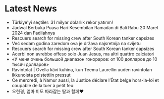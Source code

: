 # Latest News
-  Türkiye'yi seçtiler: 31 milyar dolarlık rekor yatırım!
-  Jadwal Berbuka Puasa Hari Kesembilan Ramadan di Bali Rabu 20 Maret 2024 dan Fadilahnya
-  Rescuers search for missing crew after South Korean tanker capsizes
-  Već sedam godina zaredom ova je država najsretnija na svijetu
-  Rescuers search for missing crew after South Korean tanker capsizes
-  Acerbi non avrebbe offeso solo Juan Jesus, ma altri quattro calciatori
-  «У меня очень большой диапазон гонораров: от 100 долларов до 10 тысяч долларов»
-  Ravintolat | Ovella kävi kuhina, kun Teemu Laurellin uuden ravintolan ikkunoista poistettiin pressut
-  Ce mercredi, à Namur aussi, la Justice déclare l’État belge hors-la-loi et coupable de la tuer à petit feu
-  오현경, 엄마 미모 따라잡는 딸과 함께♥

